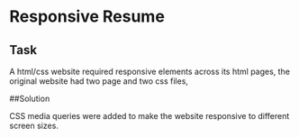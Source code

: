 # Responsive Resume

## Task

A html/css website required responsive elements across its html pages, the original website had two page and two css files,

##Solution

CSS media queries were added to make the website responsive to different screen sizes.
